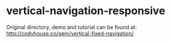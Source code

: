 # vertical-navigation-responsive
Original directory, demo and tutorial can be found at: 
http://codyhouse.co/gem/vertical-fixed-navigation/
